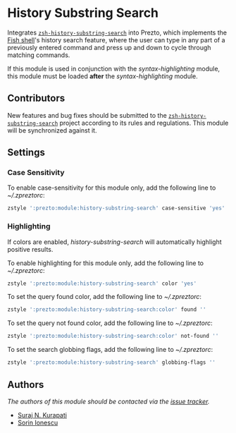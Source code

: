 # History Substring Search

Integrates [`zsh-history-substring-search`][1] into Prezto, which implements the
[Fish shell][2]'s history search feature, where the user can type in any part of
a previously entered command and press up and down to cycle through matching
commands.

If this module is used in conjunction with the *syntax-highlighting* module,
this module must be loaded **after** the *syntax-highlighting* module.

## Contributors

New features and bug fixes should be submitted to the
[`zsh-history-substring-search`][1] project according to its rules and
regulations. This module will be synchronized against it.

## Settings

### Case Sensitivity

To enable case-sensitivity for this module only, add the following line to
*~/.zpreztorc*:

```sh
zstyle ':prezto:module:history-substring-search' case-sensitive 'yes'
```

### Highlighting

If colors are enabled, *history-substring-search* will automatically highlight
positive results.

To enable highlighting for this module only, add the following line to
*~/.zpreztorc*:

```sh
zstyle ':prezto:module:history-substring-search' color 'yes'
```

To set the query found color, add the following line to *~/.zpreztorc*:

```sh
zstyle ':prezto:module:history-substring-search:color' found ''
```

To set the query not found color, add the following line to *~/.zpreztorc*:

```sh
zstyle ':prezto:module:history-substring-search:color' not-found ''
```

To set the search globbing flags, add the following line to *~/.zpreztorc*:

```sh
zstyle ':prezto:module:history-substring-search' globbing-flags ''
```

## Authors

*The authors of this module should be contacted via the [issue tracker][3].*

- [Suraj N. Kurapati](https://github.com/sunaku)
- [Sorin Ionescu](https://github.com/sorin-ionescu)

[1]: https://github.com/zsh-users/zsh-history-substring-search
[2]: https://fishshell.com
[3]: https://github.com/sorin-ionescu/prezto/issues
